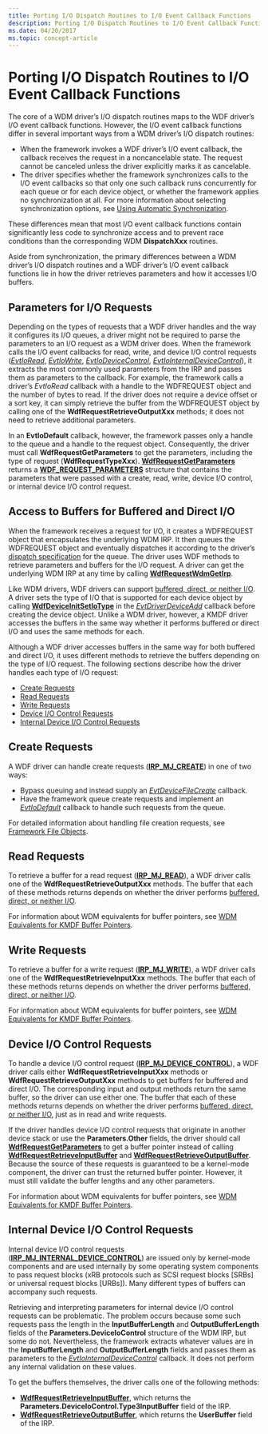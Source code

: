 ```yaml
---
title: Porting I/O Dispatch Routines to I/O Event Callback Functions
description: Porting I/O Dispatch Routines to I/O Event Callback Functions
ms.date: 04/20/2017
ms.topic: concept-article
---
```


# Porting I/O Dispatch Routines to I/O Event Callback Functions


The core of a WDM driver’s I/O dispatch routines maps to the WDF driver’s I/O event callback functions. However, the I/O event callback functions differ in several important ways from a WDM driver’s I/O dispatch routines:

-   When the framework invokes a WDF driver’s I/O event callback, the callback receives the request in a noncancelable state. The request cannot be canceled unless the driver explicitly marks it as cancelable.
-   The driver specifies whether the framework synchronizes calls to the I/O event callbacks so that only one such callback runs concurrently for each queue or for each device object, or whether the framework applies no synchronization at all. For more information about selecting synchronization options, see [Using Automatic Synchronization](using-automatic-synchronization.md).

These differences mean that most I/O event callback functions contain significantly less code to synchronize access and to prevent race conditions than the corresponding WDM **DispatchXxx** routines.

Aside from synchronization, the primary differences between a WDM driver’s I/O dispatch routines and a WDF driver’s I/O event callback functions lie in how the driver retrieves parameters and how it accesses I/O buffers.

## Parameters for I/O Requests


Depending on the types of requests that a WDF driver handles and the way it configures its I/O queues, a driver might not be required to parse the parameters to an I/O request as a WDM driver does. When the framework calls the I/O event callbacks for read, write, and device I/O control requests ([*EvtIoRead*](/windows-hardware/drivers/ddi/wdfio/nc-wdfio-evt_wdf_io_queue_io_read), [*EvtIoWrite*](/windows-hardware/drivers/ddi/wdfio/nc-wdfio-evt_wdf_io_queue_io_write), [*EvtIoDeviceControl*](/windows-hardware/drivers/ddi/wdfio/nc-wdfio-evt_wdf_io_queue_io_device_control), [*EvtIoInternalDeviceControl*](/windows-hardware/drivers/ddi/wdfio/nc-wdfio-evt_wdf_io_queue_io_internal_device_control)), it extracts the most commonly used parameters from the IRP and passes them as parameters to the callback. For example, the framework calls a driver’s *EvtIoRead* callback with a handle to the WDFREQUEST object and the number of bytes to read. If the driver does not require a device offset or a sort key, it can simply retrieve the buffer from the WDFREQUEST object by calling one of the **WdfRequestRetrieveOutputXxx** methods; it does not need to retrieve additional parameters.

In an **EvtIoDefault** callback, however, the framework passes only a handle to the queue and a handle to the request object. Consequently, the driver must call **WdfRequestGetParameters** to get the parameters, including the type of request (**WdfRequestTypeXxx**). [**WdfRequestGetParameters**](/windows-hardware/drivers/ddi/wdfrequest/nf-wdfrequest-wdfrequestgetparameters) returns a [**WDF\_REQUEST\_PARAMETERS**](/windows-hardware/drivers/ddi/wdfrequest/ns-wdfrequest-_wdf_request_parameters) structure that contains the parameters that were passed with a create, read, write, device I/O control, or internal device I/O control request.

## Access to Buffers for Buffered and Direct I/O


When the framework receives a request for I/O, it creates a WDFREQUEST object that encapsulates the underlying WDM IRP. It then queues the WDFREQUEST object and eventually dispatches it according to the driver’s [dispatch specification](dispatching-methods-for-i-o-requests.md) for the queue. The driver uses WDF methods to retrieve parameters and buffers for the I/O request. A driver can get the underlying WDM IRP at any time by calling [**WdfRequestWdmGetIrp**](/windows-hardware/drivers/ddi/wdfrequest/nf-wdfrequest-wdfrequestwdmgetirp).

Like WDM drivers, WDF drivers can support [buffered, direct, or neither I/O](./accessing-data-buffers-in-wdf-drivers.md). A driver sets the type of I/O that is supported for each device object by calling [**WdfDeviceInitSetIoType**](/windows-hardware/drivers/ddi/wdfdevice/nf-wdfdevice-wdfdeviceinitsetiotype) in the [*EvtDriverDeviceAdd*](/windows-hardware/drivers/ddi/wdfdriver/nc-wdfdriver-evt_wdf_driver_device_add) callback before creating the device object. Unlike a WDM driver, however, a KMDF driver accesses the buffers in the same way whether it performs buffered or direct I/O and uses the same methods for each.

Although a WDF driver accesses buffers in the same way for both buffered and direct I/O, it uses different methods to retrieve the buffers depending on the type of I/O request. The following sections describe how the driver handles each type of I/O request:

-   [Create Requests](#create-requests)
-   [Read Requests](#read-requests)
-   [Write Requests](#write-requests)
-   [Device I/O Control Requests](#device-io-control-requests)
-   [Internal Device I/O Control Requests](#internal-device-io-control-requests)

## Create Requests


A WDF driver can handle create requests ([**IRP\_MJ\_CREATE**](../kernel/irp-mj-create.md)) in one of two ways:

-   Bypass queuing and instead supply an [*EvtDeviceFileCreate*](/windows-hardware/drivers/ddi/wdfdevice/nc-wdfdevice-evt_wdf_device_file_create) callback.
-   Have the framework queue create requests and implement an [*EvtIoDefault*](/windows-hardware/drivers/ddi/wdfio/nc-wdfio-evt_wdf_io_queue_io_default) callback to handle such requests from the queue.

For detailed information about handling file creation requests, see [Framework File Objects](framework-file-objects.md#creating-or-opening-a-file).

## Read Requests


To retrieve a buffer for a read request ([**IRP\_MJ\_READ**](../kernel/irp-mj-read.md)), a WDF driver calls one of the **WdfRequestRetrieveOutputXxx** methods. The buffer that each of these methods returns depends on whether the driver performs [buffered, direct, or neither I/O](./accessing-data-buffers-in-wdf-drivers.md).

For information about WDM equivalents for buffer pointers, see [WDM Equivalents for KMDF Buffer Pointers](wdm-equivalents-for-kmdf-buffer-pointers.md#read).

## Write Requests


To retrieve a buffer for a write request ([**IRP\_MJ\_WRITE**](../kernel/irp-mj-write.md)), a WDF driver calls one of the **WdfRequestRetrieveInputXxx** methods. The buffer that each of these methods returns depends on whether the driver performs [buffered, direct, or neither I/O](./accessing-data-buffers-in-wdf-drivers.md).

For information about WDM equivalents for buffer pointers, see [WDM Equivalents for KMDF Buffer Pointers](wdm-equivalents-for-kmdf-buffer-pointers.md#write).

## Device I/O Control Requests


To handle a device I/O control request ([**IRP\_MJ\_DEVICE\_CONTROL**](../kernel/irp-mj-device-control.md)), a WDF driver calls either **WdfRequestRetrieveInputXxx** methods or **WdfRequestRetrieveOutputXxx** methods to get buffers for buffered and direct I/O. The corresponding input and output methods return the same buffer, so the driver can use either one. The buffer that each of these methods returns depends on whether the driver performs [buffered, direct, or neither I/O](./accessing-data-buffers-in-wdf-drivers.md), just as in read and write requests.

If the driver handles device I/O control requests that originate in another device stack or use the **Parameters.Other** fields, the driver should call [**WdfRequestGetParameters**](/windows-hardware/drivers/ddi/wdfrequest/nf-wdfrequest-wdfrequestgetparameters) to get a buffer pointer instead of calling [**WdfRequestRetrieveInputBuffer**](/windows-hardware/drivers/ddi/wdfrequest/nf-wdfrequest-wdfrequestretrieveinputbuffer) and [**WdfRequestRetrieveOutputBuffer**](/windows-hardware/drivers/ddi/wdfrequest/nf-wdfrequest-wdfrequestretrieveoutputbuffer). Because the source of these requests is guaranteed to be a kernel-mode component, the driver can trust the returned buffer pointer. However, it must still validate the buffer lengths and any other parameters.

For information about WDM equivalents for buffer pointers, see [WDM Equivalents for KMDF Buffer Pointers](wdm-equivalents-for-kmdf-buffer-pointers.md#device-control).

## Internal Device I/O Control Requests


Internal device I/O control requests ([**IRP\_MJ\_INTERNAL\_DEVICE\_CONTROL**](../kernel/irp-mj-internal-device-control.md)) are issued only by kernel-mode components and are used internally by some operating system components to pass request blocks (xRB protocols such as SCSI request blocks \[SRBs\] or universal request blocks \[URBs\]). Many different types of buffers can accompany such requests.

Retrieving and interpreting parameters for internal device I/O control requests can be problematic. The problem occurs because some such requests pass the length in the **InputBufferLength** and **OutputBufferLength** fields of the **Parameters.DeviceIoControl** structure of the WDM IRP, but some do not. Nevertheless, the framework extracts whatever values are in the **InputBufferLength** and **OutputBufferLength** fields and passes them as parameters to the [*EvtIoInternalDeviceControl*](/windows-hardware/drivers/ddi/wdfio/nc-wdfio-evt_wdf_io_queue_io_internal_device_control) callback. It does not perform any internal validation on these values.

To get the buffers themselves, the driver calls one of the following methods:

-   [**WdfRequestRetrieveInputBuffer**](/windows-hardware/drivers/ddi/wdfrequest/nf-wdfrequest-wdfrequestretrieveinputbuffer), which returns the **Parameters.DeviceIoControl.Type3InputBuffer** field of the IRP.
-   [**WdfRequestRetrieveOutputBuffer**](/windows-hardware/drivers/ddi/wdfrequest/nf-wdfrequest-wdfrequestretrieveoutputbuffer), which returns the **UserBuffer** field of the IRP.

 

